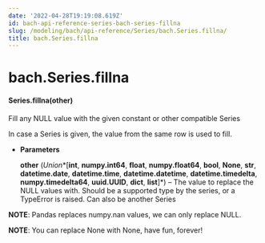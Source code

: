 ```yaml
---
date: '2022-04-28T19:19:08.619Z'
id: bach-api-reference-series-bach-series-fillna
slug: /modeling/bach/api-reference/Series/bach.Series.fillna/
title: bach.Series.fillna
---
```


# bach.Series.fillna


#### Series.fillna(other)
Fill any NULL value with the given constant or other compatible Series

In case a Series is given, the value from the same row is used to fill.


* **Parameters**

    **other** (*Union**[**int**, **numpy.int64**, **float**, **numpy.float64**, **bool**, **None**, **str**, **datetime.date**, **datetime.time**, **datetime.datetime**, **datetime.timedelta**, **numpy.timedelta64**, **uuid.UUID**, **dict**, **list**]*) – The value to replace the NULL values with. Should be a supported
    type by the series, or a TypeError is raised. Can also be another Series


**NOTE**: Pandas replaces numpy.nan values, we can only replace NULL.

**NOTE**: You can replace None with None, have fun, forever!

<!-- !! processed by numpydoc !! -->
